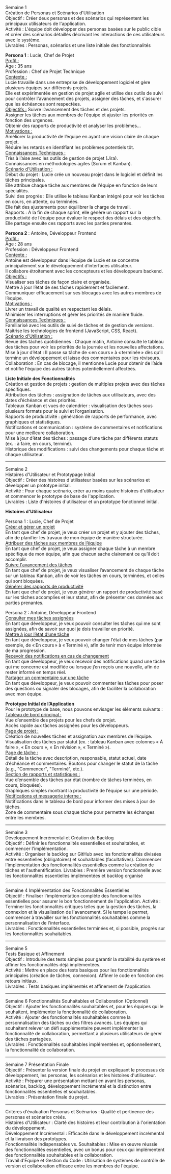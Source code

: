 Semaine 1  
Création de Personas et Scénarios d'Utilisation  
Objectif : Créer deux personas et des scénarios qui représentent les principaux utilisateurs de l'application.  
Activité : L'équipe doit développer des personas basées sur le public cible et créer des scénarios détaillés décrivant les interactions de ces utilisateurs avec le système.  
Livrables : Personas, scénarios et une liste initiale des fonctionnalités  

**Persona 1** : Lucie, Chef de Projet  
<ins>Profil :</ins>   
  Âge : 35 ans  
  Profession : Chef de Projet Technique  
<ins>Contexte :</ins>   
  Lucie travaille dans une entreprise de développement logiciel et gère plusieurs équipes sur différents projets.   
  Elle est expérimentée en gestion de projet agile et utilise des outils de suivi pour contrôler l'avancement des projets, assigner des tâches, et s'assurer que les échéances sont respectées.  
<ins>Objectifs :</ins> 
  Suivre l’avancement des tâches et des projets.  
  Assigner les tâches aux membres de l’équipe et ajuster les priorités en fonction des urgences.  
  Obtenir des rapports de productivité et analyser les problèmes...    
<ins>Motivations :</ins>  
  Améliorer la productivité de l’équipe en ayant une vision claire de chaque projet.  
  Réduire les retards en identifiant les problèmes potentiels tôt.  
<ins>Connaissances Techniques :</ins>  
  Très à l’aise avec les outils de gestion de projet (Jira).  
  Connaissances en méthodologies agiles (Scrum et Kanban).  
<ins>Scénario d'Utilisation :</ins>  
  Début du projet : Lucie crée un nouveau projet dans le logiciel et définit les tâches principales.   
                    Elle attribue chaque tâche aux membres de l'équipe en fonction de leurs spécialités.  
  Suivi des progrès : Elle utilise le tableau Kanban intégré pour voir les tâches en cours, en attente, ou terminées.   
                      Elle fait des ajustements pour équilibrer la charge de travail.  
  Rapports : À la fin de chaque sprint, elle génère un rapport sur la productivité de l’équipe pour évaluer le respect des délais et des objectifs.   
             Elle partage ensuite ces rapports avec les parties prenantes.  

**Persona 2** : Antoine, Développeur Frontend  
<ins>Profil :</ins>   
  Âge : 28 ans  
  Profession : Développeur Frontend  
<ins>Contexte :</ins>   
  Antoine est développeur dans l’équipe de Lucie et se concentre principalement sur le développement d’interfaces utilisateur.  
  Il collabore étroitement avec les concepteurs et les développeurs backend.  
<ins>Objectifs :</ins>  
  Visualiser ses tâches de façon claire et organisée.  
  Mettre à jour l’état de ses tâches rapidement et facilement.  
  Communiquer efficacement sur ses blocages avec les autres membres de l’équipe.  
<ins>Motivations :</ins>  
  Livrer un travail de qualité en respectant les délais.  
  Minimiser les interruptions et gérer les priorités de manière fluide.  
<ins>Connaissances Techniques :</ins>  
  Familiarisé avec les outils de suivi de tâches et de gestion de versions.  
  Maîtrise les technologies de frontend (JavaScript, CSS, React).  
<ins>Scénario d'Utilisation :</ins>  
  Revue des tâches quotidiennes : Chaque matin, Antoine consulte le tableau des tâches pour voir les priorités de la journée et les nouvelles affectations.  
  Mise à jour d’état : Il passe sa tâche de « en cours » à « terminée » dès qu’il termine un développement et laisse des commentaires pour les réviseurs.  
  Collaboration : En cas de blocage, il mentionne Lucie pour obtenir de l’aide et notifie l'équipe des autres tâches potentiellement affectées.  


**Liste Initiale des Fonctionnalités**  
Création et gestion de projets : gestion de multiples projets avec des tâches spécifiques.  
Attribution des tâches : assignation de tâches aux utilisateurs, avec des dates d’échéance et des priorités.  
Tableaux Kanban et vues de calendrier : visualisation des tâches sous plusieurs formats pour le suivi et l’organisation.  
Rapports de productivité : génération de rapports de performance, avec graphiques et statistiques.  
Notifications et communication : système de commentaires et notifications pour une meilleure collaboration.  
Mise à jour d’état des tâches : passage d’une tâche par différents statuts (ex. : à faire, en cours, terminé).  
Historique des modifications : suivi des changements pour chaque tâche et chaque utilisateur.  


----------
Semaine 2   
Histoires d'Utilisateur et Prototypage Initial  
Objectif : Créer des histoires d'utilisateur basées sur les scénarios et développer un prototype initial.  
Activité : Pour chaque scénario, créer au moins quatre histoires d'utilisateur et commencer le prototype de base de l'application.  
Livrables : Liste d'histoires d'utilisateur et un prototype fonctionnel initial.  

**Histoires d'Utilisateur**     
  
Persona 1 : Lucie, Chef de Projet  
<ins>Créer et gérer un projet</ins>    
En tant que chef de projet, je veux créer un projet et y ajouter des tâches, afin de planifier les travaux de mon équipe de manière structurée.  
<ins>Attribuer des tâches aux membres de l’équipe</ins>     
En tant que chef de projet, je veux assigner chaque tâche à un membre spécifique de mon équipe, afin que chacun sache clairement ce qu’il doit accomplir.  
<ins>Suivre l'avancement des tâches</ins>     
En tant que chef de projet, je veux visualiser l’avancement de chaque tâche sur un tableau Kanban, afin de voir les tâches en cours, terminées, et celles qui sont bloquées.  
<ins>Générer des rapports de productivité</ins>     
En tant que chef de projet, je veux générer un rapport de productivité basé sur les tâches accomplies et leur statut, afin de présenter ces données aux parties prenantes.  

Persona 2 : Antoine, Développeur Frontend  
<ins>Consulter mes tâches assignées</ins>     
En tant que développeur, je veux pouvoir consulter les tâches qui me sont assignées, afin de savoir sur quoi je dois travailler en priorité.  
<ins>Mettre à jour l’état d’une tâche</ins>     
En tant que développeur, je veux pouvoir changer l’état de mes tâches (par exemple, de « En cours » à « Terminé »), afin de tenir mon équipe informée de ma progression.  
<ins>Recevoir des notifications en cas de changement</ins>     
En tant que développeur, je veux recevoir des notifications quand une tâche qui me concerne est modifiée ou lorsque j’en reçois une nouvelle, afin de rester informé en temps réel.  
<ins>Partager un commentaire sur une tâche</ins>     
En tant que développeur, je veux pouvoir commenter les tâches pour poser des questions ou signaler des blocages, afin de faciliter la collaboration avec mon équipe.  


**Prototype Initial de l’Application**    
Pour le prototype de base, nous pouvons envisager les éléments suivants :  
<ins>Tableau de bord principal :</ins>  
  Vue d’ensemble des projets pour les chefs de projet.  
  Accès rapide aux tâches assignées pour les développeurs.  
<ins>Page de projet :</ins>  
  Création de nouvelles tâches et assignation aux membres de l’équipe.  
  Visualisation des tâches par statut (ex. : tableau Kanban avec colonnes « À faire », « En cours », « En révision », « Terminé »).  
<ins>Page de tâche :</ins>  
  Détail de la tâche avec description, responsable, statut actuel, date d’échéance et commentaires. 
  Boutons pour changer le statut de la tâche (e.g., "Commencer", "Terminé", etc.).  
<ins>Section de rapports et statistiques :</ins>  
  Vue d’ensemble des tâches par état (nombre de tâches terminées, en cours, bloquées).  
  Graphiques simples montrant la productivité de l’équipe sur une période.  
<ins>Notifications et messagerie interne :</ins>  
  Notifications dans le tableau de bord pour informer des mises à jour de tâches.  
  Zone de commentaire sous chaque tâche pour permettre les échanges entre les membres.  

----------
Semaine 3  
Développement Incrémental et Création du Backlog  
Objectif : Définir les fonctionnalités essentielles et souhaitables, et commencer l'implémentation.  
Activité : Organiser le backlog sur GitHub avec les fonctionnalités divisées entre essentielles (obligatoires) et souhaitables (facultatives). 
Commencer l'implémentation des fonctionnalités essentielles comme la création de tâches et l'authentification.
Livrables : Première version fonctionnelle avec les fonctionnalités essentielles implémentées et backlog organisé  

----------

Semaine 4
Implémentation des Fonctionnalités Essentielles  
Objectif : Finaliser l'implémentation complète des fonctionnalités essentielles pour assurer le bon fonctionnement de l'application. 
Activité : Terminer les fonctionnalités critiques telles que la gestion des tâches, la connexion et la visualisation de l'avancement. Si le temps le permet, commencer à travailler sur les fonctionnalités souhaitables comme la personnalisation de l'interface.  
Livrables : Fonctionnalités essentielles terminées et, si possible, progrès sur les fonctionnalités souhaitables.   


----------
Semaine 5   
Tests Basique et Affinement  
Objectif : Introduire des tests simples pour garantir la stabilité du système et affiner les fonctionnalités déjà implémentées.  
Activité : Mettre en place des tests basiques pour les fonctionnalités principales (création de tâches, connexion). Affiner le code en fonction des retours initiaux.  
Livrables : Tests basiques implémentés et affinement de l'application.  

----------
Semaine 6 
Fonctionnalités Souhaitables et Collaboration (Optionnel)  
Objectif : Ajouter les fonctionnalités souhaitables et, pour les équipes qui le souhaitent, implémenter la fonctionnalité de collaboration.  
Activité : Ajouter des fonctionnalités souhaitables comme la personnalisation des tâches ou des filtres avancés. Les équipes qui souhaitent relever un défi supplémentaire peuvent implémenter la fonctionnalité de collaboration, permettant à plusieurs utilisateurs de gérer des tâches partagées.  
Livrables : Fonctionnalités souhaitables implémentées et, optionnellement, la fonctionnalité de collaboration.  


----------
Semaine 7 
Présentation Finale  
Objectif : Présenter la version finale du projet en expliquant le processus de développement, les personas, les scénarios et les histoires d'utilisateur.  
Activité : Préparer une présentation mettant en avant les personas, scénarios, backlog, développement incrémental et la distinction entre fonctionnalités essentielles et souhaitables.  
Livrables : Présentation finale du projet.  


----------
Critères d'évaluation
Personas et Scénarios : Qualité et pertinence des personas et scénarios créés.  
Histoires d'Utilisateur : Clarté des histoires et leur contribution à l'orientation du développement.  
Développement Incrémental : Efficacité dans le développement incrémental et la livraison des prototypes.  
Fonctionnalités Indispensables vs. Souhaitables : Mise en œuvre réussie des fonctionnalités essentielles, avec un bonus pour ceux qui implémentent des fonctionnalités souhaitables et la collaboration.  
Travail d'Équipe et Gestion du Code : Utilisation de systèmes de contrôle de version et collaboration efficace entre les membres de l'équipe.  


